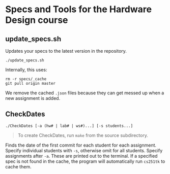 # Specs and Tools for the Hardware Design course

## update_specs.sh
Updates your specs to the latest version in the repository.

```
./update_specs.sh
```

Internally, this uses:

	rm -r specs/_cache
	git pull origin master

We remove the cached `.json` files because they can get messed up when a new assignment is added.

## CheckDates
```
./CheckDates [-a (hw# | lab# | ws#)...] [-s students...]
```

> To create CheckDates, run `make` from the source subdirectory.

Finds the date of the first commit for each student for each assignment. Specify individual students with `-s`, otherwise omit for all students. Specify assignments after `-a`. These are printed out to the terminal. If a specified spec is not found in the cache, the program will automatically run `cs251tk` to cache them.
